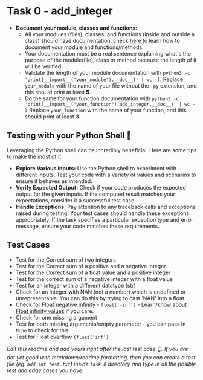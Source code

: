 # Task 0 - add_integer
- **Document your module, classes and functions:**  
    - All your modules (files), classes, and functions (inside and outside a class) should have documentation. check [here](https://intranet.alxswe.com/rltoken/dOO785g5EQYkRU2E1wri0g) to learn how to document your module and functions/methods.  
    - Your documentation must be a real sentence explaining what's the purpose of the module(file), class or method because the length of it will be verified.
    - Validate the length of your module documentation with `python3 -c 'print(__import__("your_module").__doc__)' | wc -l`. Replace `your_module` with the name of your file without the `.py` extension, and this should print at least **5**.
    - Do the same for your function documentation with `python3 -c 'print(__import__("your_function").add_integer.__doc__)' | wc -l` Replace `your_function` with the name of your function, and this should print at least **3**.
## Testing with your Python Shell 🐍
Leveraging the Python shell can be incredibly beneficial. Here are some tips to make the most of it:  
- **Explore Various Inputs:** Use the Python shell to experiment with different inputs. Test your code with a variety of values and scenarios to ensure it behaves as intended.  
- **Verify Expected Output:** Check if your code produces the expected output for the given inputs. If the computed result matches your expectations, consider it a successful test case.
- **Handle Exceptions:** Pay attention to any traceback calls and exceptions raised during testing. Your test cases should handle these exceptions appropriately. If the task specifies a particular exception type and error message, ensure your code matches these requirements.    
## Test Cases 
- Test for the Correct sum of two integers  
- Test for the Correct sum of a positive and a negative integer.  
-  Test for the Correct sum of a float value and a positive integer  
- Test for the correct sum of a negative integer with a float value  
-  Test for an integer with a different datatype (str)  
- Check for an integer with NAN (not a number) which is undefined or unrepresentable. You can do this by trying to cast 'NAN' into a float.  
-  Check for Float negative infinity - `float('-inf')` - Learn/know about [Float infinity values](https://favtutor.com/blogs/infinity-python) if you care.
- Check for one missing argument  
- Test for both missing arguments/empty parameter - you can pass in `None` to check for this.  
- Test for Float overflow `(float('inf')`  
  
*Edit this readme and add yours right after the last test case 👆. If you are not yet good with markdown/readme formatting, then you can create a test file (eg: `add_int_test.txt`) inside  `task_0` directory and type in all the posible test and edge cases you have.*
